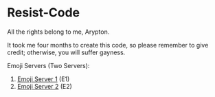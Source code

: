 # Resist-Code

All the rights belong to me, Arypton.

It took me four months to create this code, so please remember to give credit; otherwise, you will suffer gayness.

Emoji Servers (Two Servers):
1. [Emoji Server 1](https://discord.gg/YrSrUnVrHk) (E1)
2. [Emoji Server 2](https://discord.gg/GFj28HVdqf) (E2)
